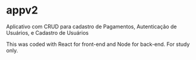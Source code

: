 # appv2
Aplicativo com CRUD para cadastro de Pagamentos, Autenticação de Usuários, e Cadastro de Usuários

This was coded with React for front-end and  Node for back-end.
For study only.
